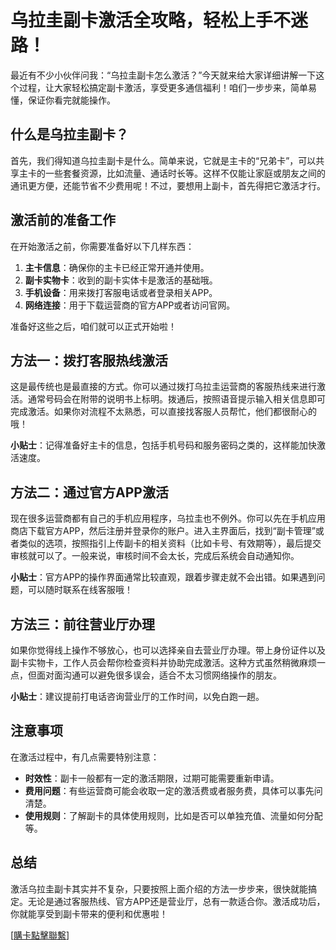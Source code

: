 # 乌拉圭副卡激活全攻略，轻松上手不迷路！

最近有不少小伙伴问我：“乌拉圭副卡怎么激活？”今天就来给大家详细讲解一下这个过程，让大家轻松搞定副卡激活，享受更多通信福利！咱们一步步来，简单易懂，保证你看完就能操作。

## 什么是乌拉圭副卡？

首先，我们得知道乌拉圭副卡是什么。简单来说，它就是主卡的“兄弟卡”，可以共享主卡的一些套餐资源，比如流量、通话时长等。这样不仅能让家庭或朋友之间的通讯更方便，还能节省不少费用呢！不过，要想用上副卡，首先得把它激活才行。

## 激活前的准备工作

在开始激活之前，你需要准备好以下几样东西：

1. **主卡信息**：确保你的主卡已经正常开通并使用。
2. **副卡实物卡**：收到的副卡实体卡是激活的基础哦。
3. **手机设备**：用来拨打客服电话或者登录相关APP。
4. **网络连接**：用于下载运营商的官方APP或者访问官网。

准备好这些之后，咱们就可以正式开始啦！

## 方法一：拨打客服热线激活

这是最传统也是最直接的方式。你可以通过拨打乌拉圭运营商的客服热线来进行激活。通常号码会在附带的说明书上标明。拨通后，按照语音提示输入相关信息即可完成激活。如果你对流程不太熟悉，可以直接找客服人员帮忙，他们都很耐心的哦！

**小贴士**：记得准备好主卡的信息，包括手机号码和服务密码之类的，这样能加快激活速度。

## 方法二：通过官方APP激活

现在很多运营商都有自己的手机应用程序，乌拉圭也不例外。你可以先在手机应用商店下载官方APP，然后注册并登录你的账户。进入主界面后，找到“副卡管理”或者类似的选项，按照指引上传副卡的相关资料（比如卡号、有效期等），最后提交审核就可以了。一般来说，审核时间不会太长，完成后系统会自动通知你。

**小贴士**：官方APP的操作界面通常比较直观，跟着步骤走就不会出错。如果遇到问题，可以随时联系在线客服哦！

## 方法三：前往营业厅办理

如果你觉得线上操作不够放心，也可以选择亲自去营业厅办理。带上身份证件以及副卡实物卡，工作人员会帮你检查资料并协助完成激活。这种方式虽然稍微麻烦一点，但面对面沟通可以避免很多误会，适合不太习惯网络操作的朋友。

**小贴士**：建议提前打电话咨询营业厅的工作时间，以免白跑一趟。

## 注意事项

在激活过程中，有几点需要特别注意：

- **时效性**：副卡一般都有一定的激活期限，过期可能需要重新申请。
- **费用问题**：有些运营商可能会收取一定的激活费或者服务费，具体可以事先问清楚。
- **使用规则**：了解副卡的具体使用规则，比如是否可以单独充值、流量如何分配等。

## 总结

激活乌拉圭副卡其实并不复杂，只要按照上面介绍的方法一步步来，很快就能搞定。无论是通过客服热线、官方APP还是营业厅，总有一款适合你。激活成功后，你就能享受到副卡带来的便利和优惠啦！

[[購卡點擊聯繫](https://t.me/s/SXDXQF)]